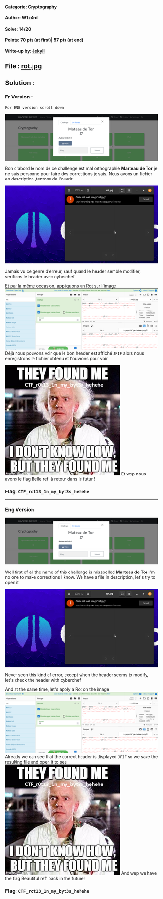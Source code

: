 #### Categorie: Cryptography
#### **Author**: W1z4rd
#### Solve: 14/20 
#### Points: 70 pts (at first)|  57 pts (at end)
#### Write-up by: [Jekyll](https://twitter.com/Ted_Kouhouenou/) 
## File : [rot.jpg](Files/rot.jpg)




## Solution :
### Fr Version : 

`For ENG version scroll down` 

![](Images/marteau.png)

Bon d'abord le nom de ce challenge est mal orthographié **Marteau de Tor** je ne suis personne pour faire des corrections je sais.
Nous avons un fichier en description ,tentons de l'ouvrir 

![](Images/sec.png)

Jamais vu ce genre d'erreur, sauf quand le header semble modifier, verifions le header avec cyberchef

Et par la même occasion, appliquons un Rot sur l'image
![rot](Images/rot.png)
Déjà nous pouvons voir que le bon header est affiché `JFIF`  alors nous enregistrons le fichier obtenu et l'ouvrons pour voir

![](Images/download.jpg)
Et wep nous avons le flag 
Belle ref' à retour dans le futur !
### Flag: `CTF_rot13_1n_my_byt3s_hehehe`


--------------------------------------------------------------------------------
### Eng Version 


![](Images/marteau.png)

Well first of all the name of this challenge is misspelled **Marteau de Tor** I'm no one to make corrections I know.
We have a file in description, let's try to open it

![](Images/sec.png)

Never seen this kind of error, except when the header seems to modify, let's check the header with cyberchef

And at the same time, let's apply a Rot on the image
![rot](Images/rot.png)
Already we can see that the correct header is displayed `JFIF` so we save the resulting file and open it to see
![](Images/download.jpg)
And wep we have the flag
Beautiful ref' back in the future!
### Flag: `CTF_rot13_1n_my_byt3s_hehehe`

